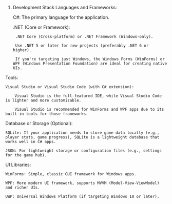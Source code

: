 1. Development Stack
Languages and Frameworks:

    C#: The primary language for the application.

    .NET (Core or Framework):

        .NET Core (Cross-platform) or .NET Framework (Windows-only).

        Use .NET 5 or later for new projects (preferably .NET 6 or higher).

        If you're targeting just Windows, the Windows Forms (WinForms) or WPF (Windows Presentation Foundation) are ideal for creating native UIs.

Tools:

    Visual Studio or Visual Studio Code (with C# extension):

        Visual Studio is the full-featured IDE, while Visual Studio Code is lighter and more customizable.

        Visual Studio is recommended for WinForms and WPF apps due to its built-in tools for those frameworks.

Database or Storage (Optional):

    SQLite: If your application needs to store game data locally (e.g., player stats, game progress), SQLite is a lightweight database that works well in C# apps.

    JSON: For lightweight storage or configuration files (e.g., settings for the game hub).

UI Libraries:

    WinForms: Simple, classic GUI framework for Windows apps.

    WPF: More modern UI framework, supports MVVM (Model-View-ViewModel) and richer UIs.

    UWP: Universal Windows Platform (if targeting Windows 10 or later).
